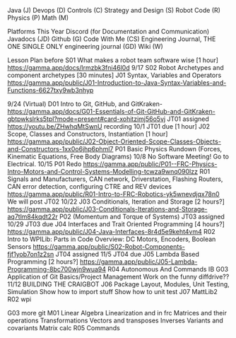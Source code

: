 Java (J)
Devops (D)
Controls (C)
Strategy and Design (S)
Robot Code (R)
Physics (P)
Math (M)

Platforms This Year
Discord (for Documentation and Communication)
Javadocs (JD)
Github (G)
Code With Me (CS)
Engineering Journal, THE ONE SINGLE ONLY engineering journal (GD)
Wiki (W)


Lesson Plan
before
S01 What makes a robot team software wise [1 hour]	
https://gamma.app/docs/lrmzbk3fni46l0d
9/17
S02 Robot Archetypes and component archetypes [30 minutes]
J01 Syntax, Variables and Operators 
https://gamma.app/public/J01-Introduction-to-Java-Syntax-Variables-and-Functions-6627txy9wb3nhyp

9/24 (Virtual)
D01 Intro to Git, GitHub, and GitKraken-
https://gamma.app/docs/G01-Essentials-of-Git-GitHub-and-GitKraken-gbtpwkslrks5tpl?mode=present#card-xohitzimj56o5vj
JT01 assigned
https://youtu.be/ZHwhqMtSwnU recording
10/1
JT01 due [1 hour]
J02 Scope, Classes and Constructors, Instantiation [1 hour]
https://gamma.app/public/J02-Object-Oriented-Scope-Classes-Objects-and-Constructors-1xx0o6jhp6phml7
P01 Basic Physics Rundown (Forces, Kinematic Equations, Free Body Diagrams)
10/8 
No Software Meeting! Go to Electrical.
10/15
P01 Redo
https://gamma.app/public/P01--FRC-Physics-Intro-Motors-and-Control-Systems-Modelling-tcwza9wnq090lzz
R01 Signals and Manufacturers, CAN network, Driverstation, Flashing Routers, CAN error detection, configuring CTRE and REV devices
https://gamma.app/public/R01-Intro-to-FRC-Robotics-yk5wnevdjqx78n0
We will post JT02
10/22
J03 Conditionals, Iteration and Storage [2 hours?]
https://gamma.app/public/J03-Conditionals-Iterations-and-Storage-aq7tlm84kqdt22r
P02 (Momentum and Torque of Systems)
JT03 assigned
10/29
JT03 due
J04 Interfaces and Trait Oriented Programming [4 hours?]
https://gamma.app/public/J04-Java-Interfaces-8r4d5e9keht4vm4
R02 Intro to WPILib: Parts in Code Overview: DC Motors, Encoders, Boolean Sensors
https://gamma.app/public/S02-Robot-Components-fjf1yob7on1z2sn
JT04 assigned
11/5
JT04 due
J05 Lambda Based Programming [2 hours?]
https://gamma.app/public/J05-Lambda-Programming-8bc700wjn9wua94
R04 Autonomous And Commands IB
G03 Application of Git Basics/Project Management
Work on the funny diffdrive??
11/12
BUILDING THE CRAIGBOT
J06 Package Layout, Modules, Unit Testing, Simulation 
Show how to import stuff
Show how to unit test
J07 MattLib2
R02 wpi


G03 more git
M01 Linear Algebra
Linearization and in frc
Matrices and their operations
Transformations
Vectors and transposes
Inverses
Variants and covariants
Matrix calc
R05 Commands
